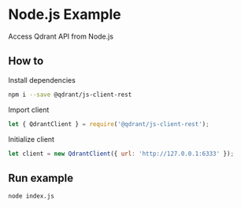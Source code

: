 # Node.js Example

Access Qdrant API from Node.js

## How to

Install dependencies

```bash
npm i --save @qdrant/js-client-rest
```

Import client

```javascript
let { QdrantClient } = require('@qdrant/js-client-rest');
```

Initialize client

```javascript
let client = new QdrantClient({ url: 'http://127.0.0.1:6333' });
```

## Run example

```bash
node index.js
```

